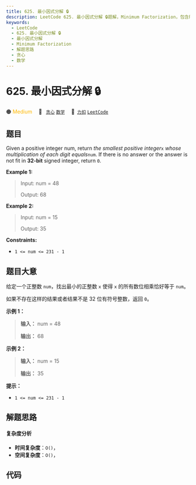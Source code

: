 ```yaml
---
title: 625. 最小因式分解 🔒
description: LeetCode 625. 最小因式分解 🔒题解，Minimum Factorization，包含解题思路、复杂度分析以及完整的 JavaScript 代码实现。
keywords:
  - LeetCode
  - 625. 最小因式分解 🔒
  - 最小因式分解
  - Minimum Factorization
  - 解题思路
  - 贪心
  - 数学
---
```


# 625. 最小因式分解 🔒

🟠 <font color=#ffb800>Medium</font>&emsp; 🔖&ensp; [`贪心`](/tag/greedy.md) [`数学`](/tag/math.md)&emsp; 🔗&ensp;[`力扣`](https://leetcode.cn/problems/minimum-factorization) [`LeetCode`](https://leetcode.com/problems/minimum-factorization)

## 题目

Given a positive integer num, return _the smallest positive integer_`x` _whose
multiplication of each digit equals_`num`. If there is no answer or the answer
is not fit in **32-bit** signed integer, return `0`.



**Example 1:**

> Input: num = 48
> 
> Output: 68

**Example 2:**

> Input: num = 15
> 
> Output: 35

**Constraints:**

  * `1 <= num <= 231 - 1`


## 题目大意

给定一个正整数 `num`，找出最小的正整数 `x` 使得 `x` 的所有数位相乘恰好等于 `num`。

如果不存在这样的结果或者结果不是 32 位有符号整数，返回 `0`。



**示例 1：**

> 
> 
> 
> 
> 
> **输入：** num = 48
> 
> **输出：** 68
> 
> 

**示例 2：**

> 
> 
> 
> 
> 
> **输入：** num = 15
> 
> **输出：** 35
> 
> 



**提示：**

  * `1 <= num <= 231 - 1`


## 解题思路

#### 复杂度分析

- **时间复杂度**：`O()`，
- **空间复杂度**：`O()`，

## 代码

```javascript

```